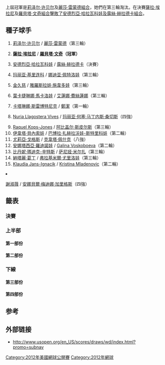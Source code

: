 上屆冠軍是[莉泽尔·许贝尔](../Page/莉泽尔·许贝尔.md "wikilink")及[麗莎·雷蒙德組合](https://zh.wikipedia.org/wiki/麗莎·雷蒙德 "wikilink")，她們在第三輪淘汰。在決賽[薩拉·埃拉尼](../Page/薩拉·埃拉尼.md "wikilink")及[羅貝塔·文奇組合擊敗了](https://zh.wikipedia.org/wiki/羅貝塔·文奇 "wikilink")[安德烈亞·哈拉瓦科娃及](https://zh.wikipedia.org/wiki/安德烈亞·哈拉瓦科娃 "wikilink")[露絲·赫拉德卡組合](https://zh.wikipedia.org/wiki/露絲·赫拉德卡 "wikilink")。

## 種子球手

1.  [莉泽尔·许贝尔](../Page/莉泽尔·许贝尔.md "wikilink") / [麗莎·雷蒙德](https://zh.wikipedia.org/wiki/麗莎·雷蒙德 "wikilink")（第三輪）

2.  **[薩拉·埃拉尼](../Page/薩拉·埃拉尼.md "wikilink")** / **[羅貝塔·文奇](https://zh.wikipedia.org/wiki/羅貝塔·文奇 "wikilink")（冠軍）**

3.  [安德烈亞·哈拉瓦科娃](https://zh.wikipedia.org/wiki/安德烈亞·哈拉瓦科娃 "wikilink") / [露絲·赫拉德卡](https://zh.wikipedia.org/wiki/露絲·赫拉德卡 "wikilink")（決賽）

4.  [玛丽亚·基里连科](../Page/玛丽亚·基里连科.md "wikilink") / [娜迪亚·佩特洛娃](../Page/娜迪亚·佩特洛娃.md "wikilink")（第三輪）

5.  [金久慈](../Page/金久慈.md "wikilink") / [雅羅斯拉娃·施韋多娃](../Page/雅羅斯拉娃·施韋多娃.md "wikilink")（第三輪）

6.  [葉卡捷琳娜·馬卡洛娃](../Page/葉卡捷琳娜·馬卡洛娃.md "wikilink") / [艾蓮娜·費絲蓮娜](../Page/艾蓮娜·費絲蓮娜.md "wikilink")（第三輪）

7.  [卡塔琳娜·斯雷博特尼克](../Page/卡塔琳娜·斯雷博特尼克.md "wikilink") / [鄭潔](https://zh.wikipedia.org/wiki/鄭潔 "wikilink")（第一輪）

8.  [Nuria Llagostera Vives](https://zh.wikipedia.org/wiki/Nuria_Llagostera_Vives "wikilink") / [玛丽亚·何塞·马丁内斯·桑切斯](../Page/玛丽亚·何塞·马丁内斯·桑切斯.md "wikilink")（四強）

<!-- end list -->

9.  [Raquel Kops-Jones](https://zh.wikipedia.org/wiki/Raquel_Kops-Jones "wikilink") / [阿比盖尔·斯皮尔斯](../Page/阿比盖尔·斯皮尔斯.md "wikilink")（第三輪）
10. [伊韋塔·貝內索娃](https://zh.wikipedia.org/wiki/伊韋塔·貝內索娃 "wikilink") / [巴博拉·扎赫拉沃娃-斯特里科娃](https://zh.wikipedia.org/wiki/巴博拉·扎赫拉沃娃-斯特里科娃 "wikilink")（第二輪）
11. [尤莉亞·戈格斯](../Page/尤莉亞·戈格斯.md "wikilink") / [克韋塔·佩什克](../Page/克韋塔·佩什克.md "wikilink")（八強）
12. [安娜塔西亞·羅迪諾娃](https://zh.wikipedia.org/wiki/安娜塔西亞·羅迪諾娃 "wikilink") / [Galina Voskoboeva](https://zh.wikipedia.org/wiki/Galina_Voskoboeva "wikilink")（第二輪）
13. [比丹妮·瑪迪克-辛特斯](../Page/比丹妮·瑪迪克-辛特斯.md "wikilink") / [萨尼娅·米尔扎](../Page/萨尼娅·米尔扎.md "wikilink")（第三輪）
14. [納塔麗·葛丁](https://zh.wikipedia.org/wiki/納塔麗·葛丁 "wikilink") / [弗拉基米爾·尤里洛娃](https://zh.wikipedia.org/wiki/弗拉基米爾·尤里洛娃 "wikilink")（第三輪）
15. [Klaudia Jans-Ignacik](https://zh.wikipedia.org/wiki/Klaudia_Jans-Ignacik "wikilink") / [Kristina Mladenovic](https://zh.wikipedia.org/wiki/Kristina_Mladenovic "wikilink")（第二輪）

<li>

[謝淑薇](../Page/謝淑薇.md "wikilink") / [安娜貝爾·梅迪娜·加里格斯](../Page/安娜貝爾·梅迪娜·加里格斯.md "wikilink")（四強）

## 籤表

### 決賽

### 上半部

#### 第一部份

#### 第二部份

### 下線

#### 第三部份

#### 第四部份

## 参考

## 外部链接

  - <http://www.usopen.org/en_US/scores/draws/wd/index.html?promo=subnav>

[Category:2012年美國網球公開賽](https://zh.wikipedia.org/wiki/Category:2012年美國網球公開賽 "wikilink") [Category:2012年網球](https://zh.wikipedia.org/wiki/Category:2012年網球 "wikilink")